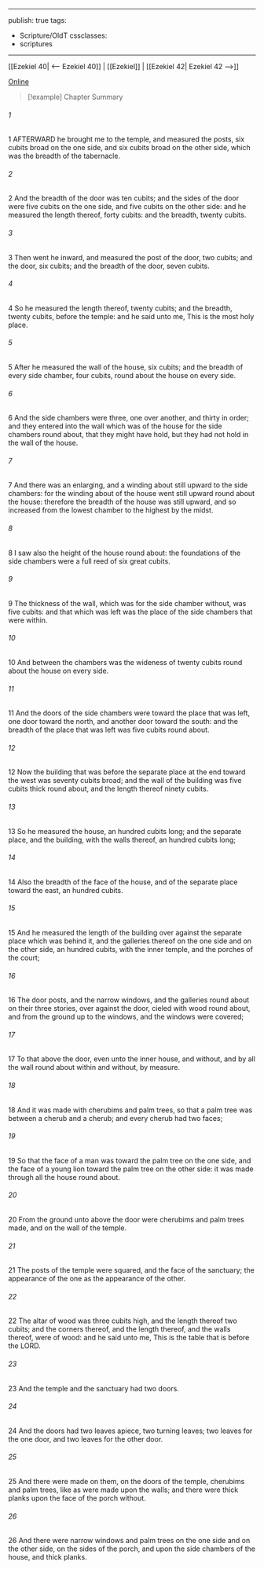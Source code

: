

---
publish: true
tags:
  - Scripture/OldT
cssclasses:
  - scriptures
---
[[Ezekiel 40| <-- Ezekiel 40]] | [[Ezekiel]] | [[Ezekiel 42| Ezekiel 42 -->]]

[Online](https://churchofjesuschrist.org/study/scriptures/ot/ezek/41?lang=eng)

>[!example] Chapter Summary
>
###### 1
1 AFTERWARD he brought me to the temple, and measured the posts, six cubits broad on the one side, and six cubits broad on the other side, which was the breadth of the tabernacle.
###### 2
2 And the breadth of the door was ten cubits; and the sides of the door were five cubits on the one side, and five cubits on the other side: and he measured the length thereof, forty cubits: and the breadth, twenty cubits.
###### 3
3 Then went he inward, and measured the post of the door, two cubits; and the door, six cubits; and the breadth of the door, seven cubits.
###### 4
4 So he measured the length thereof, twenty cubits; and the breadth, twenty cubits, before the temple: and he said unto me, This is the most holy place.
###### 5
5 After he measured the wall of the house, six cubits; and the breadth of every side chamber, four cubits, round about the house on every side.
###### 6
6 And the side chambers were three, one over another, and thirty in order; and they entered into the wall which was of the house for the side chambers round about, that they might have hold, but they had not hold in the wall of the house.
###### 7
7 And there was an enlarging, and a winding about still upward to the side chambers: for the winding about of the house went still upward round about the house: therefore the breadth of the house was still upward, and so increased from the lowest chamber to the highest by the midst.
###### 8
8 I saw also the height of the house round about: the foundations of the side chambers were a full reed of six great cubits.
###### 9
9 The thickness of the wall, which was for the side chamber without, was five cubits: and that which was left was the place of the side chambers that were within.
###### 10
10 And between the chambers was the wideness of twenty cubits round about the house on every side.
###### 11
11 And the doors of the side chambers were toward the place that was left, one door toward the north, and another door toward the south: and the breadth of the place that was left was five cubits round about.
###### 12
12 Now the building that was before the separate place at the end toward the west was seventy cubits broad; and the wall of the building was five cubits thick round about, and the length thereof ninety cubits.
###### 13
13 So he measured the house, an hundred cubits long; and the separate place, and the building, with the walls thereof, an hundred cubits long;
###### 14
14 Also the breadth of the face of the house, and of the separate place toward the east, an hundred cubits.
###### 15
15 And he measured the length of the building over against the separate place which was behind it, and the galleries thereof on the one side and on the other side, an hundred cubits, with the inner temple, and the porches of the court;
###### 16
16 The door posts, and the narrow windows, and the galleries round about on their three stories, over against the door, cieled with wood round about, and from the ground up to the windows, and the windows were covered;
###### 17
17 To that above the door, even unto the inner house, and without, and by all the wall round about within and without, by measure.
###### 18
18 And it was made with cherubims and palm trees, so that a palm tree was between a cherub and a cherub; and every cherub had two faces;
###### 19
19 So that the face of a man was toward the palm tree on the one side, and the face of a young lion toward the palm tree on the other side: it was made through all the house round about.
###### 20
20 From the ground unto above the door were cherubims and palm trees made, and on the wall of the temple.
###### 21
21 The posts of the temple were squared, and the face of the sanctuary; the appearance of the one as the appearance of the other.
###### 22
22 The altar of wood was three cubits high, and the length thereof two cubits; and the corners thereof, and the length thereof, and the walls thereof, were of wood: and he said unto me, This is the table that is before the LORD.
###### 23
23 And the temple and the sanctuary had two doors.
###### 24
24 And the doors had two leaves apiece, two turning leaves; two leaves for the one door, and two leaves for the other door.
###### 25
25 And there were made on them, on the doors of the temple, cherubims and palm trees, like as were made upon the walls; and there were thick planks upon the face of the porch without.
###### 26
26 And there were narrow windows and palm trees on the one side and on the other side, on the sides of the porch, and upon the side chambers of the house, and thick planks.



